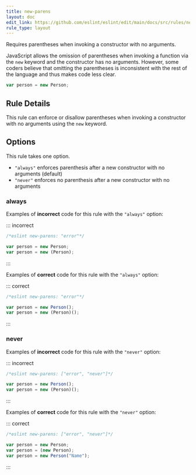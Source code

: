 ```yaml
---
title: new-parens
layout: doc
edit_link: https://github.com/eslint/eslint/edit/main/docs/src/rules/new-parens.md
rule_type: layout
---
```


<!--FIXABLE-->

Requires parentheses when invoking a constructor with no arguments.

JavaScript allows the omission of parentheses when invoking a function via the `new` keyword and the constructor has no arguments. However, some coders believe that omitting the parentheses is inconsistent with the rest of the language and thus makes code less clear.

```js
var person = new Person;
```

## Rule Details

This rule can enforce or disallow parentheses when invoking a constructor with no arguments using the `new` keyword.

## Options

This rule takes one option.

* `"always"` enforces parenthesis after a new constructor with no arguments (default)
* `"never"` enforces no parenthesis after a new constructor with no arguments

### always

Examples of **incorrect** code for this rule with the `"always"` option:

::: incorrect

```js
/*eslint new-parens: "error"*/

var person = new Person;
var person = new (Person);
```

:::

Examples of **correct** code for this rule with the `"always"` option:

::: correct

```js
/*eslint new-parens: "error"*/

var person = new Person();
var person = new (Person)();
```

:::

### never

Examples of **incorrect** code for this rule with the `"never"` option:

::: incorrect

```js
/*eslint new-parens: ["error", "never"]*/

var person = new Person();
var person = new (Person)();
```

:::

Examples of **correct** code for this rule with the `"never"` option:

::: correct

```js
/*eslint new-parens: ["error", "never"]*/

var person = new Person;
var person = (new Person);
var person = new Person("Name");
```

:::

